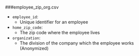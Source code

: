 ###employee_zip_org.csv

* `employee_id`: 
  * Unique identifier for an employee
* `home_zip_code`: 
  * The zip code where the employee lives
* `organization`: 
  * The division of the company which the employee works (Anonymized)